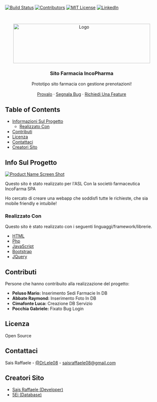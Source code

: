<!-- PROJECT SHIELDS -->
[![Build Status][build-shield]]()
[![Contributors][contributors-shield]]()
[![MIT License][license-shield]][license-url]
[![LinkedIn][linkedin-shield]][linkedin-url]



<!-- PROJECT LOGO -->
<br />
<p align="center">
  <a href="https://saisraffaele.net/FarmaciaASL/ListaFarmacie.php">
    <img src="http://www.incofarma.it/images/logo_inco.gif" alt="Logo" width="450" height="130">
  </a>

  <h3 align="center">Sito Farmacia IncoPharma</h3>

  <p align="center">
    Prototipo sito farmacia con gestione prenotazioni!
    <br />
    <br />
    <a href="https://www.saisraffaele.net/FarmaciaASL">Provalo</a>
    ·
    <a href="https://www.saisraffaele.net/FarmaciaASL/Contattaci.php">Segnala Bug</a>
    ·
    <a href="https://www.saisraffaele.net/FarmaciaASL/Contattaci.php">Richiedi Una Feature</a>
  </p>
</p>



<!-- TABLE OF CONTENTS -->
## Table of Contents

* [Informazioni Sul Progetto](#info-sul-progetto)
  * [Realizzato Con](#realizzato-con)
* [Contributi](#contributi)
* [Licenza](#license)
* [Contattaci](#contattaci)
* [Creatori Sito](#creatori-sito)



<!-- ABOUT THE PROJECT -->
## Info Sul Progetto

[![Product Name Screen Shot][product-screenshot]](https://example.com)

Questo sito è stato realizzato per l'ASL Con la societò farmaceutica IncoFarma SPA

Ho cercato di creare una webapp che soddisfi tutte le richieste, che sia mobile friendly e intuibile!

### Realizzato Con
Questo sito è stato realizzato con i seguenti linguaggi/framework/librerie.
* [HTML](https://www.w3.org/html/)
* [Php](https://php.net/)
* [JavaScript](https://www.javascript.com/)
* [Bootstrap](https://getbootstrap.com)
* [JQuery](https://jquery.com)



<!-- CONTRIBUTING -->
## Contributi

Persone che hanno contribuito alla realizzazione del progetto:

* **Peluso Mario:** Inserimento Sedi Farmacie In DB
* **Abbate Raymond:** Inserimento Foto In DB
* **Cimafonte Luca:** Creazione DB Servizio
* **Pocchia Gabriele:** Fixato Bug Login 


<!-- LICENSE -->
## Licenza

Open Source



<!-- CONTACT -->
## Contattaci

Sais Raffaele - [@DrLele08](https://twitter.com/DrLele08) - saisraffaele08@gmail.com




<!-- ACKNOWLEDGEMENTS -->
## Creatori Sito
* [Sais Raffaele (Developer)](https://twitter.com/DrLele08)
* [5Ei (Database)](https://twitter.com/DrLele08)





<!-- MARKDOWN LINKS & IMAGES -->
[build-shield]: https://img.shields.io/badge/build-passing-brightgreen.svg?style=flat-square
[contributors-shield]: https://img.shields.io/badge/contributors-1-orange.svg?style=flat-square
[license-shield]: https://img.shields.io/badge/license-MIT-blue.svg?style=flat-square
[license-url]: https://choosealicense.com/licenses/mit
[linkedin-shield]: https://img.shields.io/badge/-LinkedIn-black.svg?style=flat-square&logo=linkedin&colorB=555
[linkedin-url]: https://www.linkedin.com/in/raffaele-sais-746ba8174/
[product-screenshot]: https://raw.githubusercontent.com/othneildrew/Best-README-Template/master/screenshot.png
